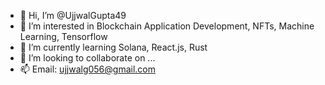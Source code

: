 - 👋 Hi, I’m @UjjwalGupta49
- 👀 I’m interested in Blockchain Application Development, NFTs, Machine Learning, Tensorflow 
- 🌱 I’m currently learning Solana, React.js, Rust
- 💞️ I’m looking to collaborate on ...
- 📫 Email: ujjwalg056@gmail.com
